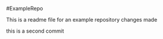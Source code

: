 #ExampleRepo

This is a readme file for an example repository
changes made



this is a  second commit